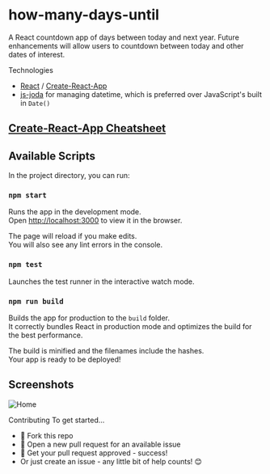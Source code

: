 # how-many-days-until

A React countdown app of days between today and next year. Future enhancements will allow users to countdown between today and other dates of interest.

Technologies
- [React](https://github.com/facebook/react) / [Create-React-App](https://github.com/facebook/create-react-app)
- [js-joda](https://js-joda.github.io/js-joda/cheat-sheet.html) for managing datetime, which is preferred over JavaScript's built in `Date()`

## [Create-React-App Cheatsheet](https://github.com/M0nica/how-many-days-until/blob/master/CHEATSHEET.md)

## Available Scripts

In the project directory, you can run:

### `npm start`

Runs the app in the development mode.<br>
Open [http://localhost:3000](http://localhost:3000) to view it in the browser.

The page will reload if you make edits.<br>
You will also see any lint errors in the console.

### `npm test`

Launches the test runner in the interactive watch mode.<br>


### `npm run build`

Builds the app for production to the `build` folder.<br>
It correctly bundles React in production mode and optimizes the build for the best performance.

The build is minified and the filenames include the hashes.<br>
Your app is ready to be deployed!

## Screenshots
![Home](https://user-images.githubusercontent.com/6998954/46900389-666e5a80-ce6f-11e8-9b53-e6e10ccddab2.png)


Contributing
To get started...

- 🍴 Fork this repo
- 🔧 Open a new pull request for an available issue
- 🎉 Get your pull request approved - success!
- Or just create an issue - any little bit of help counts! 😊


